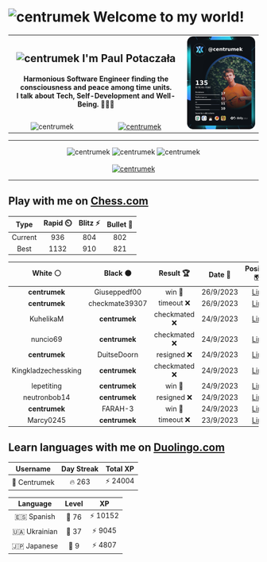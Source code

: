 <h1>
  <img
    src="https://emojis.slackmojis.com/emojis/images/1531849430/4246/blob-sunglasses.gif"
    width="30"
    alt="centrumek"
  />
  Welcome to my world!
</h1>

<table>
  <tbody>
    <tr>
      <td align="center" width="70%" colspan="2">
        <h2>
          <img
            src="https://raw.githubusercontent.com/MartinHeinz/MartinHeinz/master/wave.gif"
            width="30px"
            alt="centrumek"
          />
          I'm Paul Potaczała
        </h2>
        <h4>
          Harmonious Software Engineer finding the consciousness and peace among time units.
          <br/>
          I talk about Tech, Self-Development and Well-Being. 🌿🧘🚀
        </h4>
      </td>
      <td width="30%" rowspan="2">
        <a href="https://app.daily.dev/centrumek">
          <img
            src="./devcard.png"
            alt="centrumek"
          />
        </a>
      </td>
    </tr>
    <tr align="center">
      <td>
        <img
          src="https://komarev.com/ghpvc/?username=centrumek&label=visitors&color=0e75b6&style=flat"
          alt="centrumek"
        >
      </td>
      <td>
        <a href="https://stackoverflow.com/users/14496012/centrumek">
          <img
            src="https://stackoverflow.com/users/flair/14496012.png?theme=dark"
            alt="centrumek"
          >
        </a>
      </td>
    </tr>
  </tbody>
</table>

---
<div align="center">
  <img 
    src="https://github-readme-stats.vercel.app/api?username=centrumek&show_icons=true&count_private=true&theme=dark&hide_border=true&hide=issues,contribs&bg_color=00000000"
    alt="centrumek"
  />
  <img
    src="https://github-readme-stats.vercel.app/api/top-langs/?username=centrumek&layout=compact&hide_border=true&theme=dark&bg_color=00000000&langs_count=6&exclude_repo=air-statistic-app"
    alt="centrumek"
  />
  <img 
    src="https://github-readme-streak-stats.herokuapp.com?user=centrumek&theme=dark&hide_border=true&background=FFFFFF00"
    alt="centrumek"
  />
  <br/>
  <br/>
  <a href="https://www.buymeacoffee.com/centrumek">
    <img
      src="https://cdn.buymeacoffee.com/buttons/v2/default-orange.png"
      height="50"
      width="210"
      alt="centrumek"
    />
  </a>
</div>

---

## Play with me on [Chess.com](https://www.chess.com/member/centrumek)

<div align="center">
<!--START_SECTION:chessStats-->
<!-- Automatically generated with https://github.com/Balastrong/chess-stats-action -->

| Type | Rapid ⏲️ | Blitz ⚡ | Bullet 🔫 |
|:---:|:---:|:---:|:---:|
| Current | 936 | 804 | 802 |
| Best | 1132 | 910 | 821 |

| White ⚪ | Black ⚫ | Result 🏆 | Date 📅 | Position 🗺️ | Type 🕕 |
|:---:|:---:|:---:|:---:|:---:|:---:|
| **centrumek** | Giuseppedf00 | win 🥇 | 26/9/2023 | <a href="http://www.ee.unb.ca/cgi-bin/tervo/fen.pl?select=r5k1/pb3pQp/4r3/1p1p4/8/1B3P2/PP3K2/R5R1 b - -">Link</a> | Rapid |
| **centrumek** | checkmate39307 | timeout ❌ | 26/9/2023 | <a href="http://www.ee.unb.ca/cgi-bin/tervo/fen.pl?select=8/6k1/8/2K4p/8/3n4/P6P/8 w - -">Link</a> | Blitz |
| KuhelikaM | **centrumek** | checkmated ❌ | 24/9/2023 | <a href="http://www.ee.unb.ca/cgi-bin/tervo/fen.pl?select=r3q2r/ppp4p/1n1b4/5b2/4Nk2/2Q2PP1/PPP4P/RN2KB1R b KQ -">Link</a> | Rapid |
| nuncio69 | **centrumek** | checkmated ❌ | 24/9/2023 | <a href="http://www.ee.unb.ca/cgi-bin/tervo/fen.pl?select=rnbqk2r/pp3Q2/2p1p3/6Np/3Pp1p1/2P3P1/PP3PP1/R3K2R b KQkq -">Link</a> | Rapid |
| **centrumek** | DuitseDoorn | resigned ❌ | 24/9/2023 | <a href="http://www.ee.unb.ca/cgi-bin/tervo/fen.pl?select=rn6/p3k1p1/1pp1p3/3pK3/3P3r/2P1P3/5q2/8 w - -">Link</a> | Bullet |
| Kingkladzechessking | **centrumek** | checkmated ❌ | 24/9/2023 | <a href="http://www.ee.unb.ca/cgi-bin/tervo/fen.pl?select=2kRR3/ppp3rN/6p1/8/P7/6P1/1PP2P2/1N4K1 b - -">Link</a> | Bullet |
| lepetiting | **centrumek** | win 🥇 | 24/9/2023 | <a href="http://www.ee.unb.ca/cgi-bin/tervo/fen.pl?select=8/8/4k3/p3p2p/3r3p/8/6PK/1R6 w - -">Link</a> | Bullet |
| neutronbob14 | **centrumek** | resigned ❌ | 24/9/2023 | <a href="http://www.ee.unb.ca/cgi-bin/tervo/fen.pl?select=7Q/4k3/8/5P2/6K1/6P1/8/8 b - -">Link</a> | Blitz |
| **centrumek** | FARAH-3 | win 🥇 | 24/9/2023 | <a href="http://www.ee.unb.ca/cgi-bin/tervo/fen.pl?select=2B5/N6p/3R1k2/2p1p1b1/4P1p1/PP4P1/2P5/5K2 b - -">Link</a> | Bullet |
| Marcy0245 | **centrumek** | timeout ❌ | 23/9/2023 | <a href="http://www.ee.unb.ca/cgi-bin/tervo/fen.pl?select=8/8/2P2p2/4p3/5k1p/5Pr1/PP5K/5R2 b - -">Link</a> | Bullet |

<!--END_SECTION:chessStats-->
</div>

## Learn languages with me on [Duolingo.com](https://www.duolingo.com/profile/Centrumek)

<div align="center">
<!--START_SECTION:duolingoStats-->
<!-- Automatically generated with https://github.com/centrumek/duolingo-readme-stats-->

| Username | Day Streak | Total XP |
|:---:|:---:|:---:|
| 👤 Centrumek | 🔥 263 | ⚡ 24004 |

| Language | Level | XP |
|:---:|:---:|:---:|
| 🇪🇸 Spanish | 👑 76 | ⚡ 10152 |
| 🇺🇦 Ukrainian | 👑 37 | ⚡ 9045 |
| 🇯🇵 Japanese | 👑 9 | ⚡ 4807 |

<!--END_SECTION:duolingoStats-->
</div>
<!--
**centrumek/centrumek** is a ✨ _special_ ✨ repository because its `README.md` (this file) appears on your GitHub profile.

Here are some ideas to get you started:

- 🔭 I’m currently working on ...
- 🌱 I’m currently learning ...
- 👯 I’m looking to collaborate on ...
- 🤔 I’m looking for help with ...
- 💬 Ask me about ...
- 📫 How to reach me: ...
- 😄 Pronouns: ...
- ⚡ Fun fact: ...
-->
